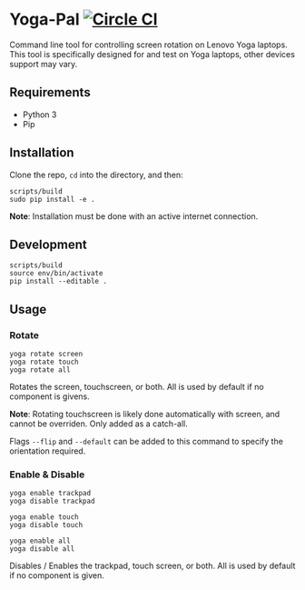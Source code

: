 # Yoga-Pal [![Circle CI](https://circleci.com/gh/RealOrangeOne/yoga-pal.svg?style=svg)](https://circleci.com/gh/RealOrangeOne/yoga-pal)

Command line tool for controlling screen rotation on Lenovo Yoga laptops. This tool is specifically designed for and test on Yoga laptops, other devices support may vary.

## Requirements
* Python 3
* Pip

## Installation
Clone the repo, `cd` into the directory, and then:

    scripts/build
    sudo pip install -e .
__Note__: Installation must be done with an active internet connection.

## Development
	scripts/build
	source env/bin/activate
	pip install --editable .


## Usage

### Rotate
	yoga rotate screen
	yoga rotate touch
	yoga rotate all
Rotates the screen, touchscreen, or both. All is used by default if no component is givens.

__Note__: Rotating touchscreen is likely done automatically with screen, and cannot be overriden. Only added as a catch-all.

Flags `--flip` and `--default` can be added to this command to specify the orientation required.

### Enable & Disable
    yoga enable trackpad
    yoga disable trackpad

    yoga enable touch
    yoga disable touch

    yoga enable all
    yoga disable all
Disables / Enables the trackpad, touch screen, or both. All is used by default if no component is given.
